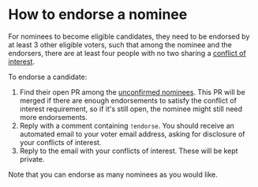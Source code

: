 # How to endorse a nominee

For nominees to become eligible candidates, they need to be endorsed by at least 3 other eligible voters,
such that among the nominee and the endorsers, there are at least four people with no two sharing a
[conflict of interest](./conflict-of-interest.md).

To endorse a candidate:
1. Find their open PR among the [unconfirmed nominees](https://github.com/NixOS/SC-election-2025/pulls?q=is%3Apr+is%3Aopen+label%3Anomination+).
   This PR will be merged if there are enough endorsements to satisfy the conflict of interest requirement,
   so if it's still open, the nominee might still need more endorsements.
2. Reply with a comment containing `!endorse`.
   You should receive an automated email to your voter email address,
   asking for disclosure of your conflicts of interest.
3. Reply to the email with your conflicts of interest. These will be kept private.

Note that you can endorse as many nominees as you would like.
